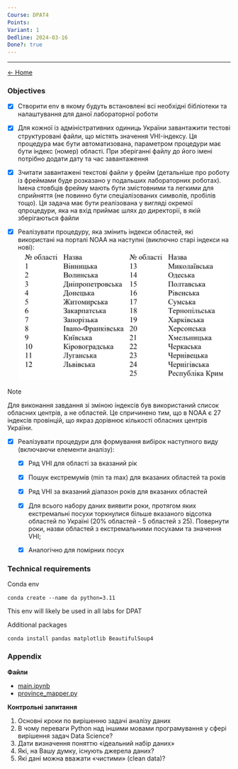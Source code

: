 ```yaml
---
Course: DPAT4
Points: 
Variant: 1
Dedline: 2024-03-16
Done?: true
---
```

---

[<- Home](../)

### Objectives

- [x] Створити env в якому будуть встановлені всі необхідні бібліотеки та налаштування для даної лабораторної роботи

- [x] Для кожної із адміністративних одиниць України завантажити тестові структуровані файли, що містять значення VHI-індексу. Ця процедура має бути автоматизована, параметром процедури має бути індекс (номер) області. При зберіганні файлу до його імені потрібно додати дату та час завантаження

- [x] Зчитати завантажені текстові файли у фрейм (детальніше про роботу із фреймами буде розказано у подальших лабораторних роботах). Імена стовбців фрейму мають бути змістовними та легкими для сприйняття (не повинно бути спеціалізованих символів, пробілів тощо). Ця задача має бути реалізована у вигляді окремої qпроцедури, яка на вхід приймає шлях до директорії, в якій зберігаються файли

- [x] Реалізувати процедуру, яка змінить індекси областей, які використані на порталі NOAA на наступні (виключно старі індекси на нові): ![](assets/Pasted%20image%2020240412194931.png)

> [!NOTE] 
> Для виконання завдання зі зміною індексів був використаний список обласних центрів, а не областей. Це спричинено тим, що в NOAA є 27 індексів провінцій, що якраз дорівнює кількості обласних центрів України.   
> 

- [x] Реалізувати процедури для формування вибірок наступного виду (включаючи елементи аналізу):
	- [x] Ряд VHI для області за вказаний рік
	- [x] Пошук екстремумів (min та max) для вказаних областей та років
	- [x] Ряд VHI за вказаний діапазон років для вказаних областей
	- [x] Для всього набору даних виявити роки, протягом яких екстремальні посухи торкнулися більше вказаного відсотка областей по Україні (20% областей - 5 областей з 25). Повернути роки, назви областей з екстремальними посухами та значення VHI;
	- [x] Аналогічно для помірних посух


### Technical requirements

Conda env

```
conda create --name da python=3.11
```

This env will likely be used in all labs for DPAT

Additional packages

```
conda install pandas matplotlib BeautifulSoup4
```
### Appendix

**Файли**

- [main.ipynb](src/main.ipynb)
- [province_mapper.py](src/province_mapper.py)


**Контрольні запитання**

1. Основні кроки по вирішенню задачі аналізу даних
2. В чому переваги Python над іншими мовами програмування у сфері вирішення задач Data Science?
3. Дати визначення поняттю «ідеальний набір даних»
4. Які, на Вашу думку, існують джерела даних?
5. Які дані можна вважати «чистими» (clean data)?
